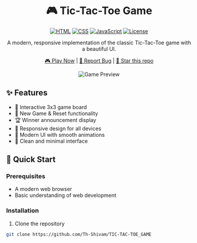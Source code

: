 <div align="center">

# 🎮 Tic-Tac-Toe Game

[![HTML](https://img.shields.io/badge/HTML5-E34F26?style=for-the-badge&logo=html5&logoColor=white)](https://developer.mozilla.org/en-US/docs/Web/HTML)
[![CSS](https://img.shields.io/badge/CSS3-1572B6?style=for-the-badge&logo=css3&logoColor=white)](https://developer.mozilla.org/en-US/docs/Web/CSS)
[![JavaScript](https://img.shields.io/badge/JavaScript-F7DF1E?style=for-the-badge&logo=javascript&logoColor=black)](https://developer.mozilla.org/en-US/docs/Web/JavaScript)
[![License](https://img.shields.io/badge/License-MIT-green.svg?style=for-the-badge)](LICENSE)

A modern, responsive implementation of the classic Tic-Tac-Toe game with a beautiful UI.

[🎮 Play Now](#installation) | [📝 Report Bug](../../issues) | [🌟 Star this repo](../../stargazers)

![Game Preview](preview.gif)

</div>

## ✨ Features

- 🎯 Interactive 3x3 game board
- 🔄 New Game & Reset functionality
- 🏆 Winner announcement display
- 📱 Responsive design for all devices
- 🎨 Modern UI with smooth animations
- 🌈 Clean and minimal interface

## 🚀 Quick Start

### Prerequisites

- A modern web browser
- Basic understanding of web development

### Installation

1. Clone the repository

```bash
git clone https://github.com/Th-Shivam/TIC-TAC-TOE_GAME
